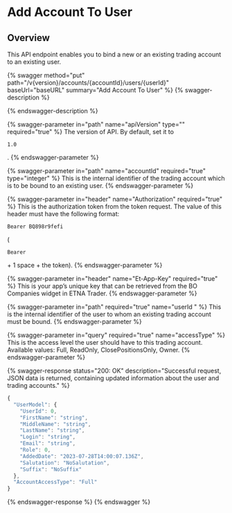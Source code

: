 # Add Account To User

## Overview

This API endpoint enables you to bind a new or an existing trading account to an existing user.



{% swagger method="put" path="/v{version}/accounts/{accountId}/users/{userId}" baseUrl="baseURL" summary="Add Account To User" %}
{% swagger-description %}

{% endswagger-description %}

{% swagger-parameter in="path" name="apiVersion" type="" required="true" %}
The version of API. By default, set it to 

`1.0`

.
{% endswagger-parameter %}

{% swagger-parameter in="path" name="accountId" required="true" type="integer" %}
This is the internal identifier of the trading account which is to be bound to an existing user.
{% endswagger-parameter %}

{% swagger-parameter in="header" name="Authorization" required="true" %}
This is the authorization token from the token request. The value of this header must have the following format: 

`Bearer BQ898r9fefi`

 (

`Bearer`

 \+ 1 space + the token).
{% endswagger-parameter %}

{% swagger-parameter in="header" name="Et-App-Key" required="true" %}
This is your app’s unique key that can be retrieved from the BO Companies widget in ETNA Trader.
{% endswagger-parameter %}

{% swagger-parameter in="path" required="true" name="userId	" %}
This is the internal identifier of the user to whom an existing trading account must be bound.
{% endswagger-parameter %}

{% swagger-parameter in="query" required="true" name="accessType" %}
This is the access level the user should have to this trading account. Available values: Full, ReadOnly, ClosePositionsOnly, Owner.
{% endswagger-parameter %}

{% swagger-response status="200: OK" description="Successful request, JSON data is returned, containing updated information about the user and trading accounts." %}
```javascript
{
  "UserModel": {
    "UserId": 0,
    "FirstName": "string",
    "MiddleName": "string",
    "LastName": "string",
    "Login": "string",
    "Email": "string",
    "Role": 0,
    "AddedDate": "2023-07-28T14:00:07.136Z",
    "Salutation": "NoSalutation",
    "Suffix": "NoSuffix"
  },
  "AccountAccessType": "Full"
}
```
{% endswagger-response %}
{% endswagger %}
